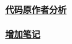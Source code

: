 # [代码原作者分析](https://www.cnblogs.com/sunchaothu/p/10389842.html)

# [增加笔记](https://j1gkjgppjx.feishu.cn/wiki/wikcnxRCE07LCW46wZVJduAMJrc)
